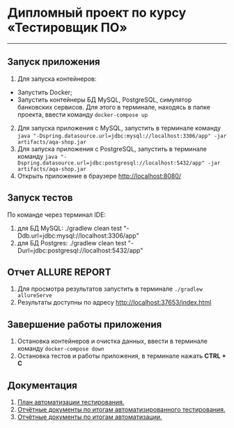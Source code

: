 # Дипломный проект по курсу «Тестировщик ПО»
___________________________________________________

## Запуск приложения
1. Для запуска контейнеров: 
* Запустить Docker;
* Запустить контейнеры БД MySQL, PostgreSQL, симулятор банковских сервисов. Для этого в терминале, находясь в папке проекта, ввести команду `docker-compose up` 
2. Для запуска приложения с MySQL, запустить в терминале команду `java "-Dspring.datasource.url=jdbc:mysql://localhost:3306/app" -jar artifacts/aqa-shop.jar`
1. Для запуска приложения с PostgreSQL, запустить в терминале команду `java "-Dspring.datasource.url=jdbc:postgresql://localhost:5432/app" -jar artifacts/aqa-shop.jar`
1. Открыть приложение в браузере [http://localhost:8080/](http://localhost:8080/) 

## Запуск тестов
По команде через терминал IDE:
1. для БД MySQL: ./gradlew clean test "-Ddb.url=jdbc:mysql://localhost:3306/app"
2. для БД Postgres: ./gradlew clean test "-Durl=jdbc:postgresql://localhost:5432/app"

## Отчет ALLURE REPORT
1. Для просмотра результатов запустить в терминале `./gradlew allureServe`
1. Результаты доступны по адресу [http://localhost:37653/index.html](http://localhost:37653/index.html)


## Завершение работы приложения
1. Остановка контейнеров и очистка данных, ввести в терминале команду `docker-compose down` 
2. Остановка тестов и работы приложения, в терминале нажать **CTRL + C** 


## Документация 
1. [План автоматизации тестирования.](https://github.com/VikaMin/Diplomaqa/blob/main/docs/Plan.md) 
2. [Отчётные документы по итогам автоматизированного тестирования. ](https://github.com/VikaMin/Diplomaqa/blob/main/docs/Report.md)
3. [Отчётные документы по итогам автоматизации. ](https://github.com/VikaMin/Diplomaqa/blob/main/docs/Summary.md)
